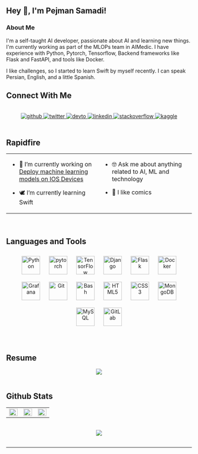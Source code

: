 ## Hey 👋, I'm Pejman Samadi!  
  



### About Me  
I'm a self-taught AI developer, passionate about AI and learning new things. I'm currently working as part of the MLOPs team in AIMedic.
I have experience with Python, Pytorch, Tensorflow, Backend frameworks like Flask and FastAPI, and tools like Docker.

I like challenges, so I started to learn Swift by myself recently.
I can speak Persian, English, and a little Spanish.  
  


## Connect With Me  
<br>
<div align="center">
<a href="https://github.com/pejmans21" target="_blank">
<img src=https://img.shields.io/badge/github-%2324292e.svg?&style=for-the-badge&logo=github&logoColor=white alt=github style="margin-bottom: 5px;" />
</a>
<a href="https://twitter.com/pejsamadi" target="_blank">
<img src=https://img.shields.io/badge/twitter-%2300acee.svg?&style=for-the-badge&logo=twitter&logoColor=white alt=twitter style="margin-bottom: 5px;" />
</a>
<a href="https://dev.to/pejmans21" target="_blank">
<img src=https://img.shields.io/badge/dev.to-%2308090A.svg?&style=for-the-badge&logo=dev.to&logoColor=white alt=devto style="margin-bottom: 5px;" />
</a>
<a href="https://linkedin.com/in/pejman-samadi" target="_blank">
<img src=https://img.shields.io/badge/linkedin-%231E77B5.svg?&style=for-the-badge&logo=linkedin&logoColor=white alt=linkedin style="margin-bottom: 5px;" />
</a>
<a href="https://stackoverflow.com/users/17302414" target="_blank">
<img src=https://img.shields.io/badge/stackoverflow-%23F28032.svg?&style=for-the-badge&logo=stackoverflow&logoColor=white alt=stackoverflow style="margin-bottom: 5px;" />
</a>
<a href="https://www.kaggle.com/pezhmansamadi" target="_blank">
<img src=https://img.shields.io/badge/kaggle-%2344BAE8.svg?&style=for-the-badge&logo=kaggle&logoColor=white alt=kaggle style="margin-bottom: 5px;" />
</a>  
</div>  
  

<br/>  


## Rapidfire  
<table><tr><td valign="top" width="50%">

- 🔨 I’m currently working on [Deploy machine learning models on IOS Devices](https://github.com/tensorflow/examples/tree/master/lite/examples/image_classification/ios)  
  

- 🕊️ I’m currently learning Swift  


</td><td valign="top" width="50%">

- 🤓 Ask me about anything related to AI, ML and technology  
  

- 📖 I like comics   


</td></tr></table>  

<br/>  


## Languages and Tools  
<div align="center">  
<img style="margin: 10px" src="https://profilinator.rishav.dev/skills-assets/python-original.svg" alt="Python" height="50" />  
<img style="margin: 10px" src="https://profilinator.rishav.dev/skills-assets/pytorch-icon.svg" alt="pytorch" height="50" />  
<img style="margin: 10px" src="https://profilinator.rishav.dev/skills-assets/tensorflow-icon.svg" alt="TensorFlow" height="50" />  
<img style="margin: 10px" src="https://profilinator.rishav.dev/skills-assets/django-original.svg" alt="Django" height="50" />  
<img style="margin: 10px" src="https://profilinator.rishav.dev/skills-assets/flask.png" alt="Flask" height="50" />  
<img style="margin: 10px" src="https://profilinator.rishav.dev/skills-assets/docker-original-wordmark.svg" alt="Docker" height="50" />  
<img style="margin: 10px" src="https://profilinator.rishav.dev/skills-assets/grafana.png" alt="Grafana" height="50" />  
<img style="margin: 10px" src="https://profilinator.rishav.dev/skills-assets/git-scm-icon.svg" alt="Git" height="50" />  
<img style="margin: 10px" src="https://profilinator.rishav.dev/skills-assets/gnu_bash-icon.svg" alt="Bash" height="50" />  
<img style="margin: 10px" src="https://profilinator.rishav.dev/skills-assets/html5-original-wordmark.svg" alt="HTML5" height="50" />  
<img style="margin: 10px" src="https://profilinator.rishav.dev/skills-assets/css3-original-wordmark.svg" alt="CSS3" height="50" />  
<img style="margin: 10px" src="https://profilinator.rishav.dev/skills-assets/mongodb-original-wordmark.svg" alt="MongoDB" height="50" />  
<img style="margin: 10px" src="https://profilinator.rishav.dev/skills-assets/mysql-original-wordmark.svg" alt="MySQL" height="50" />  
<img style="margin: 10px" src="https://profilinator.rishav.dev/skills-assets/gitlab.svg" alt="GitLab" height="50" />
</div>  

<br/>  

<br/>  

## Resume
<div align='center'>
    <a href='https://drive.google.com/file/d/1EKR1PmYFN0NjtMzZANSTAxomKHA5WQ82/view?usp=sharing'>
        <img src='https://img.shields.io/badge/-Pejman--Resume-06403A?logo=googledrive&logoColor=0FF25E&style=for-the-badge'>
    </a>
</div>

<br/>

## Github Stats 
<!-- <div align='center'>
    <a href='https://github.com/pejmanS21'>
        <img src='https://github-readme-stats.vercel.app/api?username=pejmanS21&theme=onedark&count_private=true&show_icons=true&hide_border=true'></br>
        <img src='https://github-readme-stats.vercel.app/api/top-langs/?username=pejmanS21&hide=jupyter%20notebook&theme=onedark&langs_count=10&layout=compact&hide_border=true'></br>
    </a>
</div> -->
  
<table><tr><td valign="center">

<img src="https://github-readme-stats.vercel.app/api?username=pejmanS21&theme=onedark&count_private=true&show_icons=true&hide_border=true" align="left" style="width: 100%" />

</td><td valign="center">

<img src="https://github-readme-stats.vercel.app/api/top-langs/?username=pejmanS21&hide=jupyter%20notebook&theme=onedark&langs_count=10&layout=compact&hide_border=true" align="left" style="width: 100%" />

</td><td valign="center">

<img src="https://github-readme-streak-stats.herokuapp.com/?user=pejmans21&theme=onedark&count_private=true&theme=onedark&hide_border=true" align="left" style="width: 100%" />

</td>
</tr></table>  


<br/>  

<div align="center">
<img src="https://komarev.com/ghpvc/?username=pejmans21&&style=flat-square" align="center" />
</div>   

<br/>  

----